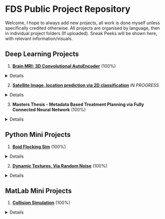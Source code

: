 # FDS Public Project Repository
Welcome, I hope to always add new projects, all work is done myself unless specifically credited otherwise.
All projects are organised by language, then in individual project folders (If uploaded).
Sneak Peeks will be shown here, with relevant information/visuals.

## Deep Learning Projects  
1. [**Brain MRI: 3D Convolutional AutoEncoder**](https://github.com/FDSchaefer/public/tree/master/Deep%20Learning/BRAIN%20MRI) (100%)
<details>
  <summary>Details</summary>
  This project involves the creation of an autoencoder to process 3D brain MRI data via 3 3D convolutions, for a total compression of circa 60%.
  
  It is not uncommon that one of the main limitations of machine learning models is the inability of the host system to handle the large datasets, or the network getting overwhelmed by the number of features. An autoencoder, allows us to use machine learning to compress the image down to a manageable size while maintaining the core feature information which would be needed in future modelling steps.
  
  The network was written in Pytorch, with CUDA compatibility using raw python scripts.
  
  The data acquired from: https://www.insight-journal.org/midas/community/view/21
  
  ![Preview](https://github.com/FDSchaefer/public/blob/master/Deep%20Learning/BRAIN%20MRI/README/gif2.gif)  
  
</details>   
 
2. [**Satellite Image, location prediction via 2D classification**](https://github.com/FDSchaefer/public/tree/master/Deep%20Learning/ClassSat) *IN PROGRESS*
<details>
  <summary>Details</summary>
  With the USA being a large and diverse country in terms of landscapes and environments, it is not unreasonable to assume one could identify states from satellite photography. Inspired by games like Geo-Guesser, where the classification is done by humans, i wanted to experiment to see if this would be possible via a neural network. 
  
  ![Preview](https://github.com/FDSchaefer/public/blob/master/Deep%20Learning/ClassSat/images/RandomSelection.jpg)  
  
  I acquired data from 4 US States, (California-CA, Maine-ME, New Mexico-NM and Florida-FL) via the [USGS Earth Explorer](https://earthexplorer.usgs.gov). By collecting a sample 50 images from each state we ensured a general overview with some variation in landscape and even cityscapes. As the files were encoded in the .jp2 format there was a significant effort to parse the information into more accessible forms, additionally to ensure enough data for training i decided that each HD satellite image (13200x12000x4) would be sampled 20 times (128x128x4) using a random non-repeating sampling algorithm. We additionally set aside 15% of the full size images to keep as final unseen testing data, which were then sampled and stored separately. 
  
  ![Training](https://github.com/FDSchaefer/public/blob/master/Deep%20Learning/ClassSat/images/TrainingData.jpg)
  
  The training and validation sets were split via stratified random sampling at 30% used for validation. We also implemented a mild dropout and some basic data augmentation within the network to avoid overfitting. After 200 epochs of training we found a very acceptable training and validation accuracy of: 98.7% and 98.3%, with the unseen testing set being predicted with 96% accuracy. Showing that our network was generally applicable for these states.
  
  ![Testing](https://github.com/FDSchaefer/public/blob/master/Deep%20Learning/ClassSat/images/Testing.jpg)
  
  Some next steps would be to use the pretrained model to introduce a 5th class, and observe if it would be able to distinguish and maintain its previous training. 
  
</details>  

3. **Masters Thesis - Metadata Based Treatment Planning via Fully Connected Neural Network** (100%)
<details>
  <summary>Details</summary>
  This Projects purpose was to create a fully connected neural network to predict treatment success based on patient metadata and the respective treatment plan that was implemented. Additionally this model was used to optimise treatments by implementing the network into the existing planning software *MatRad*. The project involved full data acquisition, extraction, standardisation, autoencoding and final model creation and subsequent integration.  
  
  **NOTE: Currently being refined for publication, therefore code will not be uploaded until then**
  
  [Link 2 Abstract](https://github.com/FDSchaefer/public/blob/master/Deep%20Learning/Treatment%20Planning/Abstract.pdf)
</details>

## Python Mini Projects
1. [**Boid Flocking Sim**](https://github.com/FDSchaefer/public/tree/master/Python%20Projects/FlockingSim)  (100%)
<details>
  <summary>Details</summary>
  This project involved the implementation of a simple Boid Flocking simulation, using the 3 laws. Additional GUI additions were added to allow the user to play around with the simulation, including sliders, buttons and menus for all relevant options. 
  
  ![Preview](https://github.com/FDSchaefer/public/blob/master/README/BoidGif.gif)  
  
</details>

2. [**Dynamic Textures, Via Random Noise**](https://github.com/FDSchaefer/public/tree/master/Python%20Projects/DynamicNoise)  (100%)
<details>
  <summary>Details</summary>
  This project worked on creating dynamic textures via random noise, by layering different noise densities in different ways, to allow for a fast yet always unique experience. Works well as a screensaver/background or animated poster. 
  
  ![Preview](https://github.com/FDSchaefer/public/blob/master/README/Noise.gif)  
  
</details>
  
## MatLab Mini Projects
1. [**Collision Simulation**](https://github.com/FDSchaefer/public/tree/master/MatLab%20Projects/TriangleCollision)  (100%)
<details>
  <summary>Details</summary>
  This project involved the implementation of 2D collision mechanics for randomly placed moving ships. Using the main script one would be able to add or remove the number of ships, and take manual control over the frame updates. 
  
  ![Preview](https://github.com/FDSchaefer/public/blob/master/README/ColliderGif.gif?raw=true)
  
</details>



